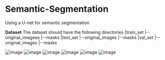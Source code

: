 # Semantic-Segmentation
Using a U-net for semantic segmentation

**Dataset**
The dataset should have the following directories
|train_set
    |--original_imagees
    |--masks
|test_set
    |--original_images
    |--masks
|val_set
    |--original_images
    |--masks

![image](https://github.com/user-attachments/assets/7d1f8712-7682-41ef-b187-3f3af5b578bb)
![image](https://github.com/user-attachments/assets/b4882339-ea9f-46d4-a425-703235ee8b8b)
![image](https://github.com/user-attachments/assets/63149a82-2f58-4526-ac76-0ae782b9818d)
![image](https://github.com/user-attachments/assets/19dc0ba8-765b-4510-9caf-410601894b69)
![image](https://github.com/user-attachments/assets/965a5584-1152-4cde-a241-c99932d0f6e5)
![image](https://github.com/user-attachments/assets/7eff1876-765c-4dca-84ee-6181cc2838d0)



